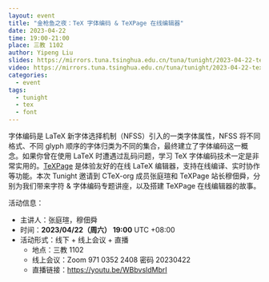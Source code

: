 ```yaml
---
layout: event
title: "金枪鱼之夜：TeX 字体编码 & TeXPage 在线编辑器"
date: 2023-04-22
time: 19:00-21:00
place: 三教 1102
author: Yipeng Liu
slides: https://mirrors.tuna.tsinghua.edu.cn/tuna/tunight/2023-04-22-tex-salon/slides/
video: https://mirrors.tuna.tsinghua.edu.cn/tuna/tunight/2023-04-22-tex-salon/video/
categories:
  - event
tags:
  - tunight
  - tex
  - font
---
```


字体编码是 LaTeX 新字体选择机制（NFSS）引入的一类字体属性，NFSS 将不同格式、不同 glyph 顺序的字体归类为不同的集合，最终建立了字体编码这一概念。如果你曾在使用 LaTeX 时遭遇过乱码问题，学习 TeX 字体编码技术一定是非常实用的。[TeXPage](https://www.texpage.com) 是体验友好的在线 LaTeX 编辑器，支持在线编译、实时协作等功能。本次 Tunight 邀请到 CTeX-org 成员张庭瑄和 TeXPage 站长穆佃舜，分别为我们带来字符 & 字体编码专题讲座，以及搭建 TeXPage 在线编辑器的故事。


活动信息：

* 主讲人：张庭瑄，穆佃舜
* 时间：**2023/04/22（周六） 19:00** UTC +08:00
* 活动形式：线下 + 线上会议 + 直播
  * 地点：三教 1102
  * 线上会议：Zoom 971 0352 2408 密码 20230422
  * 直播链接：https://youtu.be/WBbvsldMbrI
